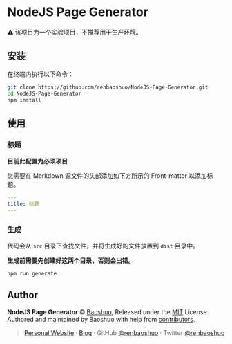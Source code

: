 # NodeJS Page Generator

:warning: 该项目为一个实验项目，不推荐用于生产环境。

## 安装

在终端内执行以下命令：

```bash
git clone https://github.com/renbaoshuo/NodeJS-Page-Generator.git
cd NodeJS-Page-Generator
npm install
```

## 使用

### 标题

**目前此配置为必须项目**

您需要在 Markdown 源文件的头部添加如下方所示的 Front-matter 以添加标题。

```yaml
---
title: 标题
---
```

### 生成

代码会从 `src` 目录下查找文件，并将生成好的文件放置到 `dist` 目录中。

**生成前需要先创建好这两个目录，否则会出错。**

```bash
npm run generate
```

## Author

**NodeJS Page Generator** © [Baoshuo](https://github.com/renbaoshuo), Released under the [MIT](./LICENSE) License.  
Authored and maintained by Baoshuo with help from [contributors](https://github.com/renbaoshuo/NodeJS-Page-Generator/contributors).

> [Personal Website](https://baoshuo.ren) · [Blog](https://blog.baoshuo.ren) · GitHub [@renbaoshuo](https://github.com/renbaoshuo) · Twitter [@renbaoshuo](https://twitter.com/renbaoshuo)
